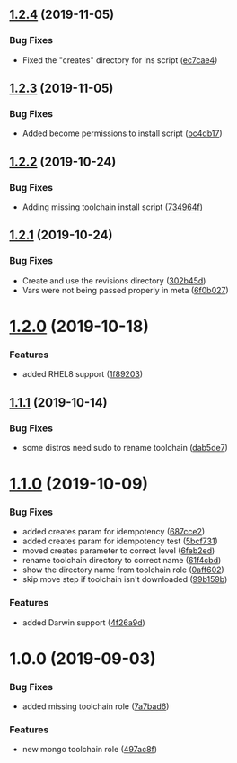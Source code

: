 ## [1.2.4](https://github.com/mongodb-ansible-roles/ansible-role-mongo-toolchain/compare/v1.2.3...v1.2.4) (2019-11-05)


### Bug Fixes

* Fixed the "creates" directory for ins script ([ec7cae4](https://github.com/mongodb-ansible-roles/ansible-role-mongo-toolchain/commit/ec7cae4b36f3566b57e66a51e7c8354cf3a766f0))

## [1.2.3](https://github.com/mongodb-ansible-roles/ansible-role-mongo-toolchain/compare/v1.2.2...v1.2.3) (2019-11-05)


### Bug Fixes

* Added become permissions to install script ([bc4db17](https://github.com/mongodb-ansible-roles/ansible-role-mongo-toolchain/commit/bc4db17f03cb3846477c3378543e4eb1326ba416))

## [1.2.2](https://github.com/mongodb-ansible-roles/ansible-role-mongo-toolchain/compare/v1.2.1...v1.2.2) (2019-10-24)


### Bug Fixes

* Adding missing toolchain install script ([734964f](https://github.com/mongodb-ansible-roles/ansible-role-mongo-toolchain/commit/734964fd4a5ded6a7075229974fd6bd6d540a06f))

## [1.2.1](https://github.com/mongodb-ansible-roles/ansible-role-mongo-toolchain/compare/v1.2.0...v1.2.1) (2019-10-24)


### Bug Fixes

* Create and use the revisions directory ([302b45d](https://github.com/mongodb-ansible-roles/ansible-role-mongo-toolchain/commit/302b45d7f07cc9cc4145c2aad9b89ec3bfbfb820))
* Vars were not being passed properly in meta ([6f0b027](https://github.com/mongodb-ansible-roles/ansible-role-mongo-toolchain/commit/6f0b0275f183b6c2848ad12968e7bee29886a2e3))

# [1.2.0](https://github.com/mongodb-ansible-roles/ansible-role-mongo-toolchain/compare/v1.1.1...v1.2.0) (2019-10-18)


### Features

* added RHEL8 support ([1f89203](https://github.com/mongodb-ansible-roles/ansible-role-mongo-toolchain/commit/1f892039df134ce1a9013f8573665d1c2a6b3c1c))

## [1.1.1](https://github.com/mongodb-ansible-roles/ansible-role-mongo-toolchain/compare/v1.1.0...v1.1.1) (2019-10-14)


### Bug Fixes

* some distros need sudo to rename toolchain ([dab5de7](https://github.com/mongodb-ansible-roles/ansible-role-mongo-toolchain/commit/dab5de79af8367938ecc9281c1bf5417e4e20e07))

# [1.1.0](https://github.com/mongodb-ansible-roles/ansible-role-mongo-toolchain/compare/v1.0.0...v1.1.0) (2019-10-09)


### Bug Fixes

* added creates param for idempotency ([687cce2](https://github.com/mongodb-ansible-roles/ansible-role-mongo-toolchain/commit/687cce24febcc76cd00c1d10bb1337889ebb0d03))
* added creates param for idempotency test ([5bcf731](https://github.com/mongodb-ansible-roles/ansible-role-mongo-toolchain/commit/5bcf7318e210ff4c668e0461635cfced5a009805))
* moved creates parameter to correct level ([6feb2ed](https://github.com/mongodb-ansible-roles/ansible-role-mongo-toolchain/commit/6feb2ed5fbc6be07bd75b112e2f055f8bf75a087))
* rename toolchain directory to correct name ([61f4cbd](https://github.com/mongodb-ansible-roles/ansible-role-mongo-toolchain/commit/61f4cbd313550dd41f4cd3b1c915bfeb4d580e7b))
* show the directory name from toolchain role ([0aff602](https://github.com/mongodb-ansible-roles/ansible-role-mongo-toolchain/commit/0aff6028bd3133a7d478e6cbd1174c85f1128f4c))
* skip move step if toolchain isn't downloaded ([99b159b](https://github.com/mongodb-ansible-roles/ansible-role-mongo-toolchain/commit/99b159b9116fd91f52dd1a311a79ac03245795ae))


### Features

* added Darwin support ([4f26a9d](https://github.com/mongodb-ansible-roles/ansible-role-mongo-toolchain/commit/4f26a9d7c0d312cb15a43ab566de92370acb578e))

# 1.0.0 (2019-09-03)


### Bug Fixes

* added missing toolchain role ([7a7bad6](https://github.com/mongodb-ansible-roles/ansible-role-mongo-toolchain/commit/7a7bad6))


### Features

* new mongo toolchain role ([497ac8f](https://github.com/mongodb-ansible-roles/ansible-role-mongo-toolchain/commit/497ac8f))
